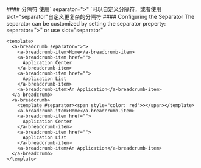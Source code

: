 <cn>
  #### 分隔符
  使用` separator=">" `可以自定义分隔符，或者使用slot="separator"自定义更复杂的分隔符
</cn>

<us>
  #### Configuring the Separator
  The separator can be customized by setting the separator preperty: separator=">" or use
  slot="separator"
</us>

```vue
<template>
  <a-breadcrumb separator=">">
    <a-breadcrumb-item>Home</a-breadcrumb-item>
    <a-breadcrumb-item href="">
      Application Center
    </a-breadcrumb-item>
    <a-breadcrumb-item href="">
      Application List
    </a-breadcrumb-item>
    <a-breadcrumb-item>An Application</a-breadcrumb-item>
  </a-breadcrumb>
  <a-breadcrumb>
    <template #separator><span style="color: red">></span></template>
    <a-breadcrumb-item>Home</a-breadcrumb-item>
    <a-breadcrumb-item href="">
      Application Center
    </a-breadcrumb-item>
    <a-breadcrumb-item href="">
      Application List
    </a-breadcrumb-item>
    <a-breadcrumb-item>An Application</a-breadcrumb-item>
  </a-breadcrumb>
</template>
```
